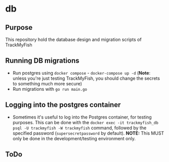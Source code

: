 # db

## Purpose

This repository hold the database design and migration scripts of TrackMyFish

## Running DB migrations

* Run postgres using `docker compose` - `docker-compose up -d` (**Note**: unless you're just testing TrackMyFish, you should change the secrets to something much more secure)
* Run migrations with `go run main.go`

## Logging into the postgres container

* Sometimes it's useful to log into the Postgres container, for testing purposes. This can be done with the `docker exec -it trackmyfish_db psql -U trackmyfish -W trackmyfish` command, followed by the specified password (`supersecretpassword` by default). **NOTE:** This MUST only be done in the development/testing environment only.

## ToDo
